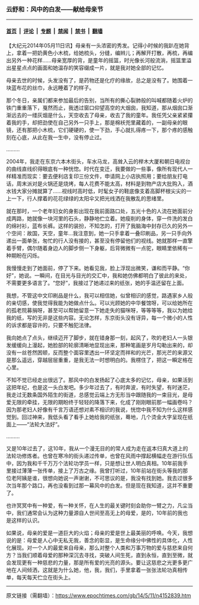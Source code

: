 ### 云舒和：风中的白发――献给母亲节

---

#### [首页](../../../..?n4152839) &nbsp;|&nbsp; [评论](../../../../../epoch-comment?n4152839) &nbsp;|&nbsp; [专题](../../../../../epoch-special?n4152839) &nbsp;|&nbsp; [禁闻](../../../../../epoch-news?n4152839) &nbsp;|&nbsp; [禁书](../../../../../books?n4152839) &nbsp;|&nbsp; [翻墙](https://github.com/gfw-breaker/nogfw/blob/master/README.md?n4152839)


<div class="post_content" id="artbody" itemprop="articleBody">
 <!-- article content begin -->
 <p>
  【大纪元2014年05月11日讯】母亲有一头浓密的秀发。记得小时候的我趴在她背上，拿着一把奶黄色小木梳，给她梳头，分缝，编辫儿；再解开打散，再梳，再编出另外一种花样……母亲宽厚的背，是童年的摇篮，时光像长河般流淌，摇篮里溢出星星点点的画面和她温存的笑容缀成一片，就是我对她全部的记忆。
 </p>
 <p>
  母亲去世的时候，头发没有了，是药物还是化疗的缘故，总之是没有了。她围着一块蓝布花的丝巾，永远睡着了的样子。
 </p>
 <p>
  那个冬日，亲属们都来参加最后的告别，当所有的撕心裂肺般的叫喊都随着火炉的铁门重重落下，戛然而止，我透过窗口仰望高空的大烟囱，我知道，那从烟囱口渐渐远去的一缕灰烟是什么，天空收去了母亲，收去了我的童年。我任凭父亲紧紧攥着我的手，却把劲使在自己另外一只手上，那是棉袄兜里藏着的，一副母亲的眼镜，还有那把小木梳，它们硬硬的，使一下劲，手心就扎得疼一下，那个疼的感触刻在心底，从此在我一生中，没有停止过。
 </p>
 <p>
  ………
 </p>
 <p>
  2004年，我走在东京六本木街头，车水马龙，高耸入云的榉木大厦和朝日电视台的曲线直线织得眼底有一种恍惚。时代在变迁，我要做的一些事，像所有现代人一样精准而现实：要去便利店复印三份文件，申请网上小店执照用；要给朋友打电话，周末派对是火锅还是烧烤，每人花费不能太高，材料是到物产店大批购入，酒水钱大家分摊就算了……视线时高时低，时髦女子的鞋底像支着高脚杯根尖尖的一上一下，行人撑着的花花绿绿的太阳伞又把光线洒在我散乱的思绪里。
 </p>
 <p>
  就在那时，一个老年妇女的身影出现在我前面路口处，五光十色的人流在她面前分成两路，她就像一块河里的石头，静静地伫立着。她瘦削的身体，穿一件洗的发白的绵衬衫，蓝布长裤。这样的装扮，不知怎的，打开了我脑海中封存已久的另外一个空间：故国，天空，童年…我注意到，她一只手拿着一叠印刷品，另一只手向外递出一面单张，匆忙的行人没有接的，甚至没有停留他们的视线。她就那样一直擎着手臂，偶尔随着身边人的脚步侧一下身躯，后背微微有一点驼，眼睛里依稀有一种期盼在闪烁。
 </p>
 <p>
  我慢慢走到了她面前，停了下来。她看见我，脸上浮现出微笑，谦和而平静。“你好”，她说。一瞬间，在目光与目光的交汇中，我和她仿佛都明白了彼此的来处，不需要更多语言了。“您好”，我接过了她递过来的纸张，她的手温还留在上面。
 </p>
 <p>
  我想，不管这中文印刷品是什么，我可以相信她，似曾相识的感觉，路遇家乡人般的亲切感，使我觉得我能为她做点什么。可以光顾她的中华餐馆呀，可以给她所在的孤老院募捐呀，甚至可以帮她留意一下她走失的猫咪呀，等等等等，我以为她给我的纸，写的无非是这些内容。无论怎样，东京街头没有讶异，每一个微小的人性的诉求都是容许的，只要不触犯法律。
 </p>
 <p>
  我向她点了点头，继续迈开了脚步，就在错身那一刻，起风了，吹的老妇人一头银发缓缓向上漫起，她脸部的轮廓清晰地显现出来，那种笔画是岁月勾勒出来的，却没有一丝苍然困顿，反而整个面容里透出一环坚定而祥和的光芒，那光芒的来源又是那么遥远，穿越层层重重，是我无法一时想明白的。我楞住了，把这一瞬定格在心里。
 </p>
 <p>
  不知不觉已经走出很远了。那风中的白发扬起了心底太多的记忆，母亲，如果活到这把年纪，也是这一头白发吧。多少年过去了，有时奔波，有时失望，有时迷茫，我走过无数条国外陌生的街道，总感觉云端上方无形当中跟随我的一束目光，是母爱无限的牵挂，无限的期盼终于轻轻的降落下来，化成了刚刚眼前那一幅画卷吗？因为那老妇人好像有千言万语还想对素不相识的我说，恍惚中我不知为什么这样感觉到。回过神来，我低头看了看手上她给我的纸张，蓦地，几个烫金大字呈现在纸面上——“法轮大法好”。
 </p>
 <p>
  ………
 </p>
 <p>
  又是10年过去了，这10年，我从一个漫无目的的常人成为走在返本归真大道上的法轮功修炼者。也曾在寒冷的街头递过传单，也曾在风雨中撑起横幅走在游行队伍中，因为我和千千万万个法轮功学员一样，只是想让世人明白真相。10年前我手里接过薄薄一张传单，接上了万古之缘。我曾打听过，10年前站在街头等我的那位老阿姨是谁，很想向她说一声谢谢，不可思议的是，我没有找到她。我去过很多次当年那个路口，再也没看到过那一幕风中的白发。但是现在我知道，这并不重要了。
 </p>
 <p>
  也许冥冥中有一种爱，有一种关怀，在人生的最关键时刻会助你一臂之力，凡尘当中，我们通常会认为这种力量源自人世间至高无上的母爱，是的，10年前的我也是这样的认识。
 </p>
 <p>
  如果说，母亲的爱是一道巨大的火焰；母亲的爱是世上最美丽的呼唤。今天，我想说的是：母爱是人心中无私无我，善念的彰显，是生命缘分中佛性的具体化，人性化展现。对一个人的最爱来自母亲，那么对整个人类和万事万物的爱与慈悲来自何方？当我们顺着母爱的那种深沉去寻找，突破人间生死，直到永恒，直到至微，就会发现更有一种慈悲的力量，那是所有爱的光亮的源头。要让这慈悲之光更多更广地在人间倾洒，这就是为什么她，他，我，我们，手里拿着一张张法轮功真相传单，每天每天伫立在街头上。
 </p>
 <!-- article content end -->
 <div id="below_article_ad">
 </div>
</div>


---

原文链接（需翻墙）：https://www.epochtimes.com/gb/14/5/11/n4152839.htm